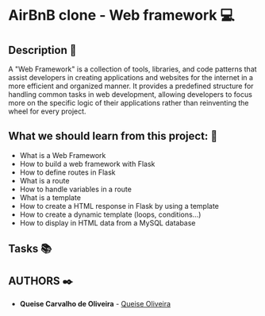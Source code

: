 # **AirBnB clone - Web framework** :computer:

## **Description** :speech_balloon:

A "Web Framework" is a collection of tools, libraries, and code patterns that assist developers in creating applications and websites for the internet in a more efficient and organized manner. It provides a predefined structure for handling common tasks in web development, allowing developers to focus more on the specific logic of their applications rather than reinventing the wheel for every project.

## **What we should learn from this project:** :bookmark_tabs:

* What is a Web Framework
* How to build a web framework with Flask
* How to define routes in Flask
* What is a route
* How to handle variables in a route
* What is a template
* How to create a HTML response in Flask by using a template
* How to create a dynamic template (loops, conditions…)
* How to display in HTML data from a MySQL database

## **Tasks** :books:


## **AUTHORS** :black_nib:

* **Queise Carvalho de Oliveira** - [Queise Oliveira](https://github.com/Qcarvalhooliveira)
